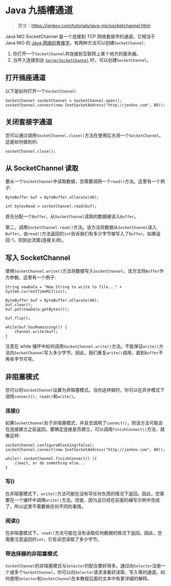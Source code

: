 # Java 九插槽通道

> 原文：<https://jenkov.com/tutorials/java-nio/socketchannel.html>

Java NIO SocketChannel 是一个连接到 TCP 网络套接字的通道。它相当于 Java NIO 的 [Java 网络的套接字](/java-networking/sockets.html)。有两种方法可以创建`SocketChannel`:

1.  你打开一个`SocketChannel`并连接到互联网上某个地方的服务器。
2.  当呼入连接到达 [`ServerSocketChannel`](server-socket-channel.html) 时，可以创建`SocketChannel`。

## 打开插座通道

以下是如何打开一个`SocketChannel`:

```
SocketChannel socketChannel = SocketChannel.open();
socketChannel.connect(new InetSocketAddress("http://jenkov.com", 80));

```

## 关闭套接字通道

您可以通过调用`SocketChannel.close()`方法在使用后关闭一个`SocketChannel`。这是如何做到的:

```
socketChannel.close();    

```

## 从 SocketChannel 读取

要从一个`SocketChannel`中读取数据，您需要调用一个`read()`方法。这里有一个例子:

```
ByteBuffer buf = ByteBuffer.allocate(48);

int bytesRead = socketChannel.read(buf);

```

首先分配一个`Buffer`。从`SocketChannel`读取的数据被读入`Buffer`。

第二，调用`SocketChannel.read()`方法。该方法将数据从`SocketChannel`读入`Buffer`。由`read()`方法返回的`int`告诉我们有多少字节被写入了`Buffer`。如果返回-1，则到达流尾(连接关闭)。

## 写入 SocketChannel

使用`SocketChannel.write()`方法将数据写入`SocketChannel`，该方法将`Buffer`作为参数。这里有一个例子:

```
String newData = "New String to write to file..." + System.currentTimeMillis();

ByteBuffer buf = ByteBuffer.allocate(48);
buf.clear();
buf.put(newData.getBytes());

buf.flip();

while(buf.hasRemaining()) {
    channel.write(buf);
}

```

注意在 while 循环中如何调用`SocketChannel.write()`方法。不能保证`write()`方法向`SocketChannel`写入多少字节。因此，我们重复`write()`调用，直到`Buffer`不再有字节可写。

## 非阻塞模式

您可以将`SocketChannel`设置为非阻塞模式。当你这样做时，你可以在异步模式下调用`connect()`、`read()`和`write()`。

### 连接()

如果`SocketChannel`处于非阻塞模式，并且您调用了`connect()`，则该方法可能会在连接建立之前返回。要确定连接是否建立，可以调用`finishConnect()`方法，就像这样:

```
socketChannel.configureBlocking(false);
socketChannel.connect(new InetSocketAddress("http://jenkov.com", 80));

while(! socketChannel.finishConnect() ){
    //wait, or do something else...    
}

```

### 写()

在非阻塞模式下，`write()`方法可能在没有写任何东西的情况下返回。因此，您需要在一个循环中调用`write()`方法。但是，因为这已经在前面的编写示例中完成了，所以这里不需要做任何不同的事情。

### 阅读()

在非阻塞模式下，`read()`方法可能在没有读取任何数据的情况下返回。因此，您需要注意返回的`int`，它告诉您读取了多少字节。

### 带选择器的非阻塞模式

`SocketChannel`的非阻塞模式与`Selector`的配合要好得多。通过向`Selector`注册一个或多个`SocketChannel`，你可以向`Selector`请求准备好读取、写入等的通道。如何使用`Selector`和`SocketChannel`在本教程后面的文本中有更详细的解释。